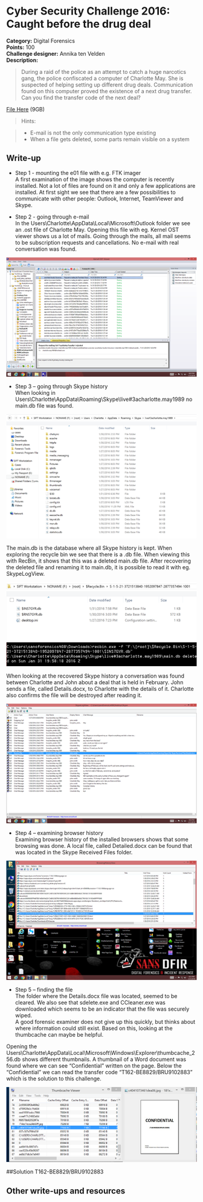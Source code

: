 # Cyber Security Challenge 2016: Caught before the drug deal


**Category:** Digital Forensics   
**Points:** 100  
**Challenge designer:** Annika ten Velden  
**Description:**  
> During a raid of the police as an attempt to catch a huge narcotics gang, the police confiscated a computer of Charlotte May. She is suspected of helping setting up different drug deals. 
Communication found on this computer proved the existence of a next drug transfer. Can you find the transfer code of the next deal?

[File Here](https://s3-eu-west-1.amazonaws.com/be.cscbe.challenges/Digital+Forensics+-+Caught+before+drug+deal+-+Annika+ten+Velden/CaughtBeforeDrugDeal.E01) (9GB)

>Hints:

> - E-mail is not the only communication type existing
> - When a file gets deleted, some parts remain visible on a system

## Write-up
- Step 1 - mounting the e01 file with e.g. FTK imager  
A first examination of the image shows the computer is recently installed. Not a lot of files are found on it and only a few applications are installed. At first sight we see that there are a few possibilities to communicate with other people: Outlook, Internet, TeamViewer and Skype.

- Step 2 - going through e-mail  
In the Users\Charlotte\AppData\Local\Microsoft\Outlook folder we see an .ost file of Charlotte May. Opening this file with eg. Kernel OST viewer shows us a lot of mails. Going through the mails, all mail seems to be subscription requests and cancellations. No e-mail with real conversation was found.

![image1](images/image1.png)

- Step 3 – going through Skype history  
When looking in Users\Charlotte\AppData\Roaming\Skype\live#3acharlotte.may1989 no main.db file was found.

![image2](images/image2.png)

The main.db is the database where all Skype history is kept. When exploring the recycle bin we see that there is a .db file. When viewing this with RecBin, it shows that this was a deleted main.db file. After recovering the deleted file and renaming it to main.db, it is possible to read it with eg. SkypeLogView.

![image3](images/image3.png)
![image4](images/image4.png)

When looking at the recovered Skype history a conversation was found between Charlotte and John about a deal that is held in February. John sends a file, called Details.docx, to Charlotte with the details of it. Charlotte also confirms the file will be destroyed after reading it.

![image5](images/image5.png)

- Step 4 – examining browser history  
Examining browser history of the installed browsers shows that some browsing was done. A local file, called Detailed.docx can be found that was located in the Skype Received Files folder.

![image6](images/image6.png)

- Step 5 – finding the file  
The folder where the Details.docx file was located, seemed to be cleared. We also see that sdelete.exe and CCleaner.exe was downloaded which seems to be an indicator that the file was securely wiped.  
A good forensic examiner does not give up this quickly, but thinks about where information could still exist. Based on this, looking at the thumbcache can maybe be helpful.  

Opening the Users\Charlotte\AppData\Local\Microsoft\Windows\Explorer\thumbcache_256.db shows different thumbnails. A thumbnail of a Word document was found where we can see “Confidential” written on the page. Below the “Confidential” we can read the transfer code “T162-BE8829/BRU9102883” which is the solution to this challenge.

![image7](images/image7.png)

##Solution
T162-BE8829/BRU9102883
## Other write-ups and resources

